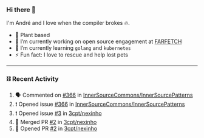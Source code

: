 ### Hi there 👋

I'm André and I love when the compiler brokes 🔥.

- 🥦 Plant based
- 🔭 I’m currently working on open source engagement at [FARFETCH](https://github.com/Farfetch) 
- 🌱 I’m currently learning `golang` and `kubernetes`
- ⚡ Fun fact: I love to rescue and help lost pets

---

### ⛓️ Recent Activity

<!--START_SECTION:activity-->
1. 🗣 Commented on [#366](https://github.com/InnerSourceCommons/InnerSourcePatterns/issues/366) in [InnerSourceCommons/InnerSourcePatterns](https://github.com/InnerSourceCommons/InnerSourcePatterns)
2. ❗️ Opened issue [#366](https://github.com/InnerSourceCommons/InnerSourcePatterns/issues/366) in [InnerSourceCommons/InnerSourcePatterns](https://github.com/InnerSourceCommons/InnerSourcePatterns)
3. ❗️ Opened issue [#3](https://github.com/3cpt/nexinho/issues/3) in [3cpt/nexinho](https://github.com/3cpt/nexinho)
4. 🎉 Merged PR [#2](https://github.com/3cpt/nexinho/pull/2) in [3cpt/nexinho](https://github.com/3cpt/nexinho)
5. 💪 Opened PR [#2](https://github.com/3cpt/nexinho/pull/2) in [3cpt/nexinho](https://github.com/3cpt/nexinho)
<!--END_SECTION:activity-->

<!--
**3cpt/3cpt** is a ✨ _special_ ✨ repository because its `README.md` (this file) appears on your GitHub profile.

Here are some ideas to get you started:

- 🔭 I’m currently working on ...
- 🌱 I’m currently learning ...
- 👯 I’m looking to collaborate on ...
- 🤔 I’m looking for help with ...
- 💬 Ask me about ...
- 📫 How to reach me: ...
- 😄 Pronouns: ...
- ⚡ Fun fact: ...
-->
